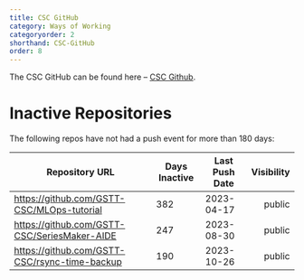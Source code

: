 ```yaml
---
title: CSC GitHub
category: Ways of Working
categoryorder: 2
shorthand: CSC-GitHub
order: 8
---
```


The CSC GitHub can be found here – <a href="https://github.com/GSTT-CSC/">CSC Github</a>.

# Inactive Repositories

The following repos have not had a push event for more than 180 days:

| Repository URL | Days Inactive | Last Push Date | Visibility |
| --- | --- | --- | ---: |
| https://github.com/GSTT-CSC/MLOps-tutorial | 382 | 2023-04-17 | public |
| https://github.com/GSTT-CSC/SeriesMaker-AIDE | 247 | 2023-08-30 | public |
| https://github.com/GSTT-CSC/rsync-time-backup | 190 | 2023-10-26 | public |
